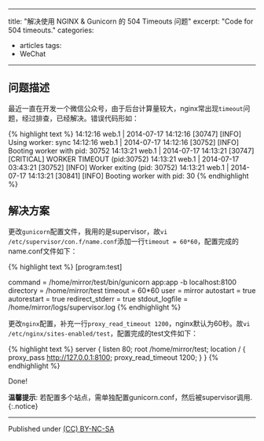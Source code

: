 
---
title: "解决使用 NGINX & Gunicorn 的 504 Timeouts 问题"
excerpt: "Code for 504 timeouts."
categories:
  - articles
tags: 
  - WeChat
---


## 问题描述
最近一直在开发一个微信公众号，由于后台计算量较大，nginx常出现`timeout`问题，经过排查，已经解决。错误代码形如：

{% highlight text %}
14:12:16 web.1  | 2014-07-17 14:12:16 [30747] [INFO] Using worker: sync
14:12:16 web.1  | 2014-07-17 14:12:16 [30752] [INFO] Booting worker with pid: 30752
14:13:21 web.1  | 2014-07-17 14:13:21 [30747] [CRITICAL] WORKER TIMEOUT (pid:30752)
14:13:21 web.1  | 2014-07-17 03:43:21 [30752] [INFO] Worker exiting (pid: 30752)
14:13:21 web.1  | 2014-07-17 14:13:21 [30841] [INFO] Booting worker with pid: 30
{% endhighlight %}

## 解决方案

更改`gunicorn`配置文件，我用的是supervisor，故`vi /etc/supervisor/con.f/name.conf`添加一行`timeout = 60*60`，配置完成的name.conf文件如下：
	
{% highlight text %}
[program:test]
		
command = /home/mirror/test/bin/gunicorn app:app -b localhost:8100
directory = /home/mirror/test
timeout = 60*60
user = mirror
autostart = true
autorestart = true
redirect_stderr = true
stdout_logfile = /home/mirror/logs/supervisor.log
{% endhighlight %}

更改`nginx`配置，补充一行`proxy_read_timeout 1200`，nginx默认为60秒。故`vi /etc/nginx/sites-enabled/test`，配置完成的test文件如下：


{% highlight text %}
server {
    listen 80;
    root /home/mirror/test;
    location / {
		proxy_pass http://127.0.0.1:8100;
		proxy_read_timeout 1200;
		}
    }
{% endhighlight %}

Done!

**温馨提示**: 若配置多个站点，需单独配置gunicorn.conf，然后被supervisor调用.
{:.notice}

---
Published under <a rel="license" href="http://creativecommons.org/licenses/by-nc-sa/3.0/">(CC) BY-NC-SA </a>



	
	
	
	

	



